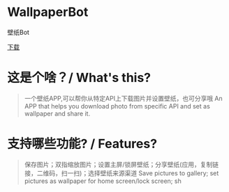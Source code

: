 # WallpaperBot
壁纸Bot

[下载](https://github.com/CoolestEnoch/WallpaperBot/releases/latest)


# 这是个啥？/ What's this?
> 一个壁纸APP,可以帮你从特定API上下载图片并设置壁纸，也可分享哦
> An APP that helps you download photo from specific API and set as wallpaper and share it.

# 支持哪些功能? / Features?
> 保存图片；双指缩放图片；设置主屏/锁屏壁纸；分享壁纸(应用，复制链接，二维码，扫一扫)；选择壁纸来源渠道
> Save pictures to gallery; set pictures as wallpaper for home screen/lock screen; sh
